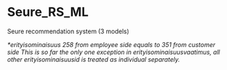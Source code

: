 # Seure_RS_ML
Seure recommendation system (3 models)

*\*erityisominaisuus 258 from employee side equals to 351 from customer side
This is so far the only one exception in erityisominaisuusvaatimus, all other erityisominaisuusid is treated as individual separately.*

